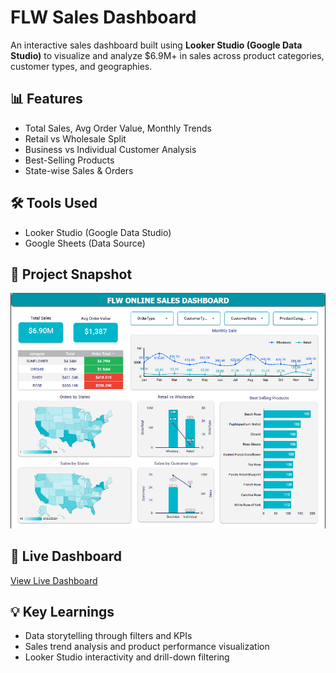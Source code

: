 # FLW Sales Dashboard

An interactive sales dashboard built using **Looker Studio (Google Data Studio)** to visualize and analyze $6.9M+ in sales across product categories, customer types, and geographies.

## 📊 Features
- Total Sales, Avg Order Value, Monthly Trends
- Retail vs Wholesale Split
- Business vs Individual Customer Analysis
- Best-Selling Products
- State-wise Sales & Orders

## 🛠 Tools Used
- Looker Studio (Google Data Studio)
- Google Sheets (Data Source)

## 📎 Project Snapshot
![Dashboard_image](images/FLW_Online_Sales.png)

## 🔗 Live Dashboard
[View Live Dashboard](LOOKER_STUDIO_LINK_HERE)

## 💡 Key Learnings
- Data storytelling through filters and KPIs
- Sales trend analysis and product performance visualization
- Looker Studio interactivity and drill-down filtering
